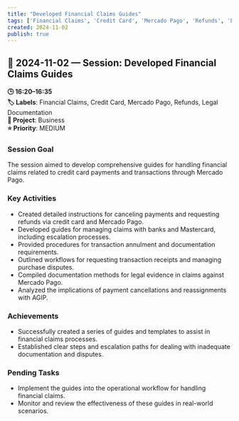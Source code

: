 ```yaml
---
title: "Developed Financial Claims Guides"
tags: ['Financial Claims', 'Credit Card', 'Mercado Pago', 'Refunds', 'Legal Documentation']
created: 2024-11-02
publish: true
---
```


## 📅 2024-11-02 — Session: Developed Financial Claims Guides

**🕒 16:20–16:35**  
**🏷️ Labels**: Financial Claims, Credit Card, Mercado Pago, Refunds, Legal Documentation  
**📂 Project**: Business  
**⭐ Priority**: MEDIUM  


### Session Goal
The session aimed to develop comprehensive guides for handling financial claims related to credit card payments and transactions through Mercado Pago.

### Key Activities
- Created detailed instructions for canceling payments and requesting refunds via credit card and Mercado Pago.
- Developed guides for managing claims with banks and Mastercard, including escalation processes.
- Provided procedures for transaction annulment and documentation requirements.
- Outlined workflows for requesting transaction receipts and managing purchase disputes.
- Compiled documentation methods for legal evidence in claims against Mercado Pago.
- Analyzed the implications of payment cancellations and reassignments with AGIP.

### Achievements
- Successfully created a series of guides and templates to assist in financial claims processes.
- Established clear steps and escalation paths for dealing with inadequate documentation and disputes.

### Pending Tasks
- Implement the guides into the operational workflow for handling financial claims.
- Monitor and review the effectiveness of these guides in real-world scenarios.
